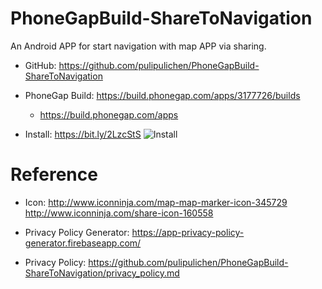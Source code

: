 # PhoneGapBuild-ShareToNavigation
An Android APP for start navigation with map APP via sharing.

- GitHub: https://github.com/pulipulichen/PhoneGapBuild-ShareToNavigation
- PhoneGap Build: https://build.phonegap.com/apps/3177726/builds
    * https://build.phonegap.com/apps

- Install: https://bit.ly/2LzcStS
![Install](https://chart.googleapis.com/chart?chs=116x116&cht=qr&chl=https://build.phonegap.com/apps/3177726/install/iFakdKmZroQbPbyhri9g&chld=L|1&choe=UTF-8)

# Reference
- Icon: http://www.iconninja.com/map-map-marker-icon-345729
http://www.iconninja.com/share-icon-160558

- Privacy Policy Generator: https://app-privacy-policy-generator.firebaseapp.com/
- Privacy Policy: https://github.com/pulipulichen/PhoneGapBuild-ShareToNavigation/privacy_policy.md
